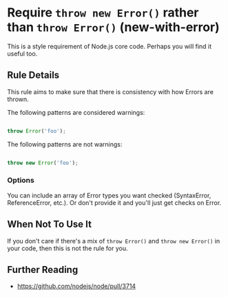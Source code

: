 # Require `throw new Error()` rather than `throw Error()` (new-with-error)

This is a style requirement of Node.js core code. Perhaps you will find it useful too.


## Rule Details

This rule aims to make sure that there is consistency with how Errors are thrown.

The following patterns are considered warnings:

```js

throw Error('foo');

```

The following patterns are not warnings:

```js

throw new Error('foo');

```

### Options

You can include an array of Error types you want checked (SyntaxError, ReferenceError, etc.). Or don't provide it and you'll just get checks on Error.

## When Not To Use It

If you don't care if there's a mix of `throw Error()` and `throw new Error()` in your code, then this is not the rule for you.

## Further Reading

* https://github.com/nodejs/node/pull/3714
